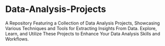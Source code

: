 # Data-Analysis-Projects
A Repository Featuring a Collection of Data Analysis Projects, Showcasing Various Techniques and Tools for Extracting Insights From Data. Explore, Learn, and Utilize These Projects to Enhance Your Data Analysis Skills and Workflows.
